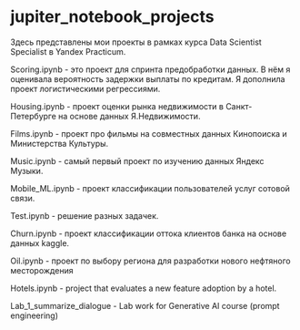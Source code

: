 # jupiter_notebook_projects
Здесь представлены мои проекты в рамках курса Data Scientist Specialist в Yandex Practicum.

Scoring.ipynb  - это проект для спринта предобработки данных. В нём я оценивала вероятность задержки выплаты по кредитам. 
Я дополнила проект логистическими регрессиями. 

Housing.ipynb - проект оценки рынка недвижимости в Санкт-Петербурге на основе данных Я.Недвижимости.

Films.ipynb - проект про фильмы на совместных данных Кинопоиска и Министерства Культуры.

Music.ipynb - самый первый проект по изучению данных Яндекс Музыки.

Mobile_ML.ipynb - проект классификации пользователей услуг сотовой связи.

Test.ipynb - решение разных задачек.

Churn.ipynb  - проект классификации оттока клиентов банка на основе данных kaggle.

Oil.ipynb - проект по выбору региона для разработки нового нефтяного месторождения

Hotels.ipynb - project that evaluates a new feature adoption by a hotel.

Lab_1_summarize_dialogue - Lab work for Generative AI course (prompt engineering)
